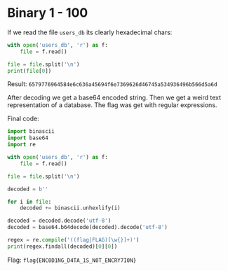# Binary 1 - 100

If we read the file `users_db` its clearly hexadecimal chars:

```python
with open('users_db', 'r') as f:
    file = f.read()

file = file.split('\n')
print(file[0])
```
Result: `6579776964584e6c636a45694f6e7369626d46745a534936496b566d5a6d`

After decoding we get a base64 encoded string. Then we get a weird text representation of a database. The flag was get with regular expressions.

Final code:

```python
import binascii
import base64
import re

with open('users_db', 'r') as f:
    file = f.read()

file = file.split('\n')

decoded = b''

for i in file:
    decoded += binascii.unhexlify(i)

decoded = decoded.decode('utf-8')
decoded = base64.b64decode(decoded).decode('utf-8')

regex = re.compile('((flag|FLAG)[\w{}]+)')
print(regex.findall(decoded)[0][0])
```

Flag: `flag{ENC0D1NG_D4TA_1S_N0T_ENCRY7I0N}`
